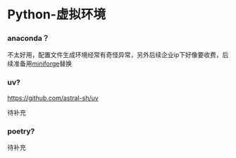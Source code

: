 # Python-虚拟环境

### anaconda？

不太好用，配置文件生成环境经常有奇怪异常，另外后续企业ip下好像要收费，后续准备用<a href="https://conda-forge.org/miniforge/">miniforge</a>替换

### uv?

<a href="https://github.com/astral-sh/uv">https://github.com/astral-sh/uv</a>

待补充

### poetry?

待补充